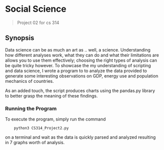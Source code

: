 # Social Science

> Project 02 for cs 314

## Synopsis

Data science can be as much an art as .. well, a science. Understanding how different analyses work, what they can do and what their limitations are allows you to use them effectively; choosing the right types of analysis can be quite tricky however. To showcase the my understanding of scripting and data science, I wrote a program to to analyze the data provided to generate some interesting observations on GDP, energy use and population mechanics of countries.

As an added touch, the script produces charts using the pandas.py library to better grasp the meaning of these findings.

### Running the Program

To execute the program, simply run the command

```
    python3 CS314_Project2.py
```

on a terminal and wait as the data is quickly parsed and analyzed resulting in 7 graphs worth of analysis.
